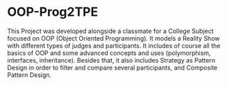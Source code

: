 # OOP-Prog2TPE
  This Project was developed alongside a classmate for a College Subject focused on OOP (Object Oriented Programming). It models a Reality Show with different types of judges and participants. 
  It includes of course all the basics  of OOP and some advanced concepts and uses (polymorphism, interfaces, inheritance).  Besides that, it also includes Strategy as Pattern Design in order to filter and compare several participants, and Composite Pattern Design.
  
